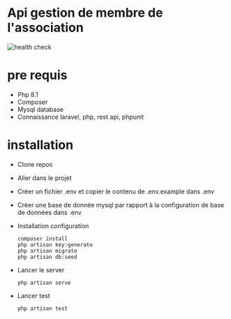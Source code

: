 # Api gestion de membre de l'association

![health check](https://github.com/11010011/api-rest-gestion-membre-association/actions/workflows/laravel.yml/badge.svg)

# pre requis
  - Php 8.1
  - Composer
  - Mysql database
  - Connaissance laravel, php, rest api, phpunit

# installation 
  - Clone repos
  - Aller dans le projet
  - Créer un fichier .env et copier le contenu de .env.example dans .env
  - Créer une base de donnée mysql par rapport à la configuration de base de données dans .env
  - Installation configuration

        composer install
        php artisan key:generate
        php artisan migrate
        php artisan db:seed

  - Lancer le server

        php artisan serve

  - Lancer test

        php artisan test
